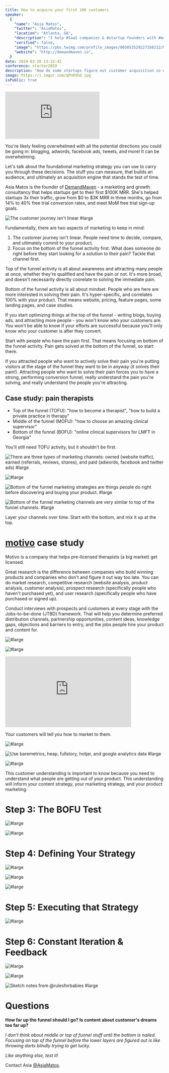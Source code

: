 ```yaml
---
title: How to acquire your first 100 customers
speaker:
  {
    "name": "Asia Matos",
    "twitter": "AsiaMatos",
    "location": "Atlanta, GA",
    "description": "I help #SaaS companies & #startup founders with #marketing & #growth. CEO & Founder of DemandMaven. Previously at two 10x startups. GIF game strong 💪",
    "verified": false,
    "image": "https://pbs.twimg.com/profile_images/805853529227358212/MetwnHvQ.jpg",
    "website": "http://demandmaven.io",
  }
date: 2019-03-28 13:32:42
conference: starter2019
description: "How do some startups figure out customer acquisition so easily? It seems like one second, you’ve never heard of them and the next second, they're everywhere you turn. Asia Matos, CEO and Founder of DemandMaven, walks you through the exact go-to-market process for winning your first 100 customers and discovering your absolute best marketing strategies and channels in the early days."
image: https://i.imgur.com/qPnKVhd.jpg
isPublic: true
---
```


<div class="iframe-wrapper"><iframe class="responsive-iframe" src="https://www.facebook.com/plugins/video.php?href=https%3A%2F%2Fwww.facebook.com%2Fcgenco%2Fvideos%2F10156559680424221%2F&show_text=0&width=560" scrolling="no" frameborder="0" allowTransparency="true" allowFullScreen="true" ></iframe></div>

You're likely feeling overwhelmed with all the potential directions you could be going in: blogging, adwords, facebook ads, tweets, and more! It can be overwhelming.

Let's talk about the foundational marketing strategy you can use to carry you through these decisions. The stuff you can measure, that builds an audience, and ultimately an acquisition engine that stands the test of time.

Asia Matos is the founder of [DemandMaven](http://www.demandmaven.io/) - a marketing and growth consultancy that helps startups get to their first \$100K MRR. She's helped startups 3x their traffic, grow from $0 to $3K MRR in three months, go from 14% to 40% free trial conversion rates, and meet MoM free trial sign-up goals.

![The customer journey isn't linear #large](https://i.imgur.com/VRpQqLy.jpg)

Fundamentally, there are two aspects of marketing to keep in mind:

1. The customer journey isn't linear. People need time to decide, compare, and ultimately commit to your product.
2. Focus on the bottom of the funnel activity first. What does someone do right before they start looking for a solution to their pain? Tackle that channel first.

Top of the funnel activity is all about awareness and attracting many people at once, whether they're qualified and have the pain or not. It's more broad, and doesn't necessarily directly coorelate to solving the immediate pain.

Bottom of the funnel activity is all about mindset. People who are here are more interested in solving their pain. It's hyper-specific, and correlates 100% with your product. That means website, pricing, feature pages, some landing pages, and case studies.

If you start optimizing things at the top of the funnel - writing blogs, buying ads, and attracting more people - you won't know who your customers are. You won't be able to know if your efforts are successful because you'll only know who your customer is after they convert.

Start with people who have the pain first. That means focusing on bottom of the funnel activity. Pain gets solved at the bottom of the funnel, so start there.

If you attracted people who want to actively solve their pain you're putting visitors at the stage of the funnel they want to be in anyway (it solves their pain!). Attracting people who want to solve their pain forces you to have a strong, performing conversion funnel, really understand the pain you're solving, and really understand the people you're attracting.

## Case study: pain therapists

- Top of the funnel (TOFU): "how to become a therapist", "how to build a private practice in therapy"
- Middle of the funnel (MOFU): "how to choose an amazing clinical supervisor"
- Bottom of the funnel (BOFU): "online clinical supervisors for LMFT in Georgia"

You'll still need TOFU activity, but it shouldn't be first.

![There are three types of marketing channels: owned (website traffic), earned (referrals, reviews, shares), and paid (adwords, facebook and twitter ads) #large](https://i.imgur.com/oTABZD0.jpg)

<!-- capterra -->

![#large](https://i.imgur.com/Z4p2c5X.png)

![Bottom of the funnel marketing strategies are things people do right before discovering and buying your product. #large](https://i.imgur.com/D61KOii.png)

![Bottom of the funnel marketing channels are very similar to top of the funnel channels. #large](https://i.imgur.com/HoibHSv.png)

<!-- BOFU is 1:1; TOFU is 1:infinity -->

<!-- don't get addicted -->

Layer your channels over time. Start with the bottom, and mix it up at the top.

# [motivo](https://wearemotivo.com/) case study

Motivo is a company that helps pre-licensed therapists (a big market) get licensed.

Great research is the difference between companies who build winning products and companies who don't and figure it out way too late. You can do market research, competitive research (website analysis, product analysis, customer analysis), prospect research (specifically people who haven't purchased yet), and user research (specifically people who have purchased or signed up).

Conduct interviews with prospects and customers at every stage with the Jobs-to-be-done (JTBD) framework. That will help you determine preferred distribution channels, partnership opportunities, content ideas, knowledge gaps, objections and barriers to entry, and the jobs people hire your product and content for.

![#large](https://i.imgur.com/bOxs4Kk.jpg)

![#large](https://i.imgur.com/21qanGS.jpg)

<div class="iframe-wrapper"><iframe class="responsive-iframe" allowtransparency="true" title="Wistia video player" allowFullscreen frameborder="0" scrolling="no" class="wistia_embed" name="wistia_embed" src="https://fast.wistia.net/embed/iframe/vabu1puq1h" width="400" height="225"></iframe></div>

Your customers will tell you how to market to them.

![#large](https://i.imgur.com/SDcDvjC.png)

![Use baremetrics, heap, fullstory, hotjar, and google analytics data #large](https://i.imgur.com/4FqFDU9.png)

![#large](https://i.imgur.com/mBuMgU0.png)

This customer understanding is important to know because you need to understand what people are getting out of your product. This understanding will inform your content strategy, your marketing strategy, and your product marketing.

# Step 3: The BOFU Test

![#large](https://i.imgur.com/gQs5SRR.jpg)

![#large](https://i.imgur.com/uHRw8yH.jpg)

# Step 4: Defining Your Strategy

![#large](https://i.imgur.com/VWOBsYt.jpg)

![#large](https://i.imgur.com/Bxo3AtL.jpg)

![#large](https://i.imgur.com/tRcgsnw.jpg)

# Step 5: Executing that Strategy

![#large](https://i.imgur.com/Eu5WTAp.jpg)

# Step 6: Constant Iteration & Feedback

![#large](https://i.imgur.com/MvpQ1HW.jpg)

![#large](https://i.imgur.com/gauAYNz.jpg)

![Sketch notes from @rulesforbabies #large](https://i.imgur.com/Gjz4j5v.jpg)

# Questions

**How far up the funnel should I go? Is content about customer's dreams too far up?**

_I don't think about middle or top of funnel stuff until the bottom is nailed. Focusing on top of the funnel before the lower layers are figured out is like throwing darts blindly trying to get lucky._

_Like anything else, test it!_

Contact Asia [@AsiaMatos](https://twitter.com/AsiaMatos).
